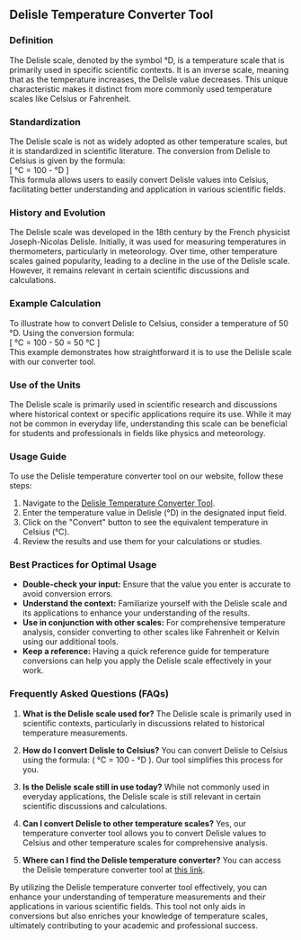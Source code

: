 ## Delisle Temperature Converter Tool

### Definition
The Delisle scale, denoted by the symbol °D, is a temperature scale that is primarily used in specific scientific contexts. It is an inverse scale, meaning that as the temperature increases, the Delisle value decreases. This unique characteristic makes it distinct from more commonly used temperature scales like Celsius or Fahrenheit.

### Standardization
The Delisle scale is not as widely adopted as other temperature scales, but it is standardized in scientific literature. The conversion from Delisle to Celsius is given by the formula:  
\[ °C = 100 - °D \]  
This formula allows users to easily convert Delisle values into Celsius, facilitating better understanding and application in various scientific fields.

### History and Evolution
The Delisle scale was developed in the 18th century by the French physicist Joseph-Nicolas Delisle. Initially, it was used for measuring temperatures in thermometers, particularly in meteorology. Over time, other temperature scales gained popularity, leading to a decline in the use of the Delisle scale. However, it remains relevant in certain scientific discussions and calculations.

### Example Calculation
To illustrate how to convert Delisle to Celsius, consider a temperature of 50 °D. Using the conversion formula:  
\[ °C = 100 - 50 = 50 °C \]  
This example demonstrates how straightforward it is to use the Delisle scale with our converter tool.

### Use of the Units
The Delisle scale is primarily used in scientific research and discussions where historical context or specific applications require its use. While it may not be common in everyday life, understanding this scale can be beneficial for students and professionals in fields like physics and meteorology.

### Usage Guide
To use the Delisle temperature converter tool on our website, follow these steps:
1. Navigate to the [Delisle Temperature Converter Tool](https://www.inayam.co/unit-converter/temperature).
2. Enter the temperature value in Delisle (°D) in the designated input field.
3. Click on the "Convert" button to see the equivalent temperature in Celsius (°C).
4. Review the results and use them for your calculations or studies.

### Best Practices for Optimal Usage
- **Double-check your input:** Ensure that the value you enter is accurate to avoid conversion errors.
- **Understand the context:** Familiarize yourself with the Delisle scale and its applications to enhance your understanding of the results.
- **Use in conjunction with other scales:** For comprehensive temperature analysis, consider converting to other scales like Fahrenheit or Kelvin using our additional tools.
- **Keep a reference:** Having a quick reference guide for temperature conversions can help you apply the Delisle scale effectively in your work.

### Frequently Asked Questions (FAQs)

1. **What is the Delisle scale used for?**
   The Delisle scale is primarily used in scientific contexts, particularly in discussions related to historical temperature measurements.

2. **How do I convert Delisle to Celsius?**
   You can convert Delisle to Celsius using the formula: \( °C = 100 - °D \). Our tool simplifies this process for you.

3. **Is the Delisle scale still in use today?**
   While not commonly used in everyday applications, the Delisle scale is still relevant in certain scientific discussions and calculations.

4. **Can I convert Delisle to other temperature scales?**
   Yes, our temperature converter tool allows you to convert Delisle values to Celsius and other temperature scales for comprehensive analysis.

5. **Where can I find the Delisle temperature converter?**
   You can access the Delisle temperature converter tool at [this link](https://www.inayam.co/unit-converter/temperature).

By utilizing the Delisle temperature converter tool effectively, you can enhance your understanding of temperature measurements and their applications in various scientific fields. This tool not only aids in conversions but also enriches your knowledge of temperature scales, ultimately contributing to your academic and professional success.